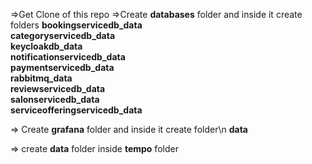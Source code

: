 =>Get Clone of this repo 
=>Create **databases** folder and inside it create folders
    **bookingservicedb_data  
   categoryservicedb_data  
   keycloakdb_data  
   notificationservicedb_data  
   paymentservicedb_data  
   rabbitmq_data  
   reviewservicedb_data  
   salonservicedb_data  
   serviceofferingservicedb_data**

=> Create  **grafana** folder and inside it create  folder\n
    **data** 

=> create **data** folder inside **tempo** folder
